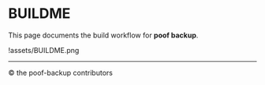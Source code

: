 # BUILDME

This page documents the build workflow for **poof backup**.

!assets/BUILDME.png

---
&#169; the poof-backup contributors

